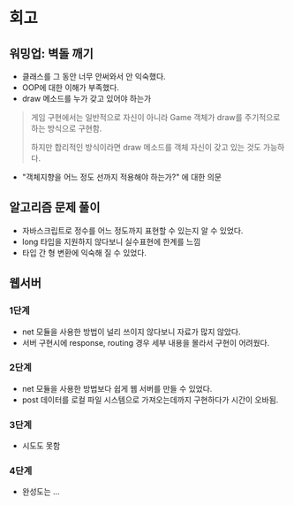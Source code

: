 # 회고

## 워밍업: 벽돌 깨기

- 클래스를 그 동안 너무 안써와서 안 익숙했다.
- OOP에 대한 이해가 부족했다.
- draw 메소드를 누가 갖고 있어야 하는가

> 게임 구현에서는 일반적으로 자신이 아니라 Game 객체가 draw를 주기적으로 하는 방식으로 구현함.
>
> 하지만 합리적인 방식이라면 draw 메소드를 객체 자신이 갖고 있는 것도 가능하다.

- "객체지향을 어느 정도 선까지 적용해야 하는가?" 에 대한 의문

## 알고리즘 문제 풀이

- 자바스크립트로 정수를 어느 정도까지 표현할 수 있는지 알 수 있었다.
- long 타입을 지원하지 않다보니 실수표현에 한계를 느낌
- 타입 간 형 변환에 익숙해 질 수 있었다.

## 웹서버

### 1단계

- net 모듈을 사용한 방법이 널리 쓰이지 않다보니 자료가 많지 않았다.
- 서버 구현시에 response, routing 경우 세부 내용을 몰라서 구현이 어려웠다.

### 2단계

- net 모듈을 사용한 방법보다 쉽게 웹 서버를 만들 수 있었다.
- post 데이터를 로컬 파일 시스템으로 가져오는데까지 구현하다가 시간이 오바됨.

### 3단계

- 시도도 못함

### 4단계

- 완성도는 ...
